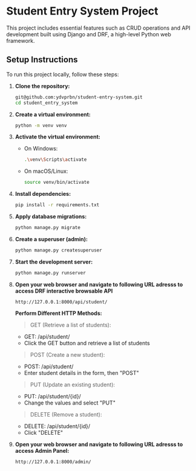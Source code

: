 # Student Entry System Project

This project includes essential features such as CRUD operations and API development built using Django and DRF, a high-level Python web framework.

## Setup Instructions

To run this project locally, follow these steps:

1. **Clone the repository:**

   ```bash
   git@github.com:ydvprbn/student-entry-system.git
   cd student_entry_system
   ```

2. **Create a virtual environment:**
   ```bash
   python -m venv venv
   ```
3. **Activate the virtual environment:**

   - On Windows:
     ```bash
     .\venv\Scripts\activate
     ```
   - On macOS/Linux:
     ```bash
     source venv/bin/activate
     ```

4. **Install dependencies:**
   ```bash
   pip install -r requirements.txt
   ```

5. **Apply database migrations:**

   ```bash
   python manage.py migrate
   ```

6. **Create a superuser (admin):**

   ```bash
   python manage.py createsuperuser
   ```

7. **Start the development server:**

   ```bash
   python manage.py runserver
   ```
   
8. **Open your web browser and navigate to following URL adresss to access DRF interactive browsable API**
   ```
   http://127.0.0.1:8000/api/student/
   ```
   **Perform Different HTTP Methods:**
    > GET (Retrieve a list of students):
      - GET: /api/student/
      - Click the GET button and retrieve a list of students
        
    > POST (Create a new student):
      - POST: /api/student/
      - Enter student details in the form, then "POST"
      
    > PUT (Update an existing student):
      - PUT: /api/student/{id}/
      - Change the values and select "PUT"
      
    > DELETE (Remove a student):
      - DELETE: /api/student/{id}/
      - Click "DELETE"
       
8. **Open your web browser and navigate to following URL adresss to access Admin Panel:**
   ```
   http://127.0.0.1:8000/admin/
   ```   
